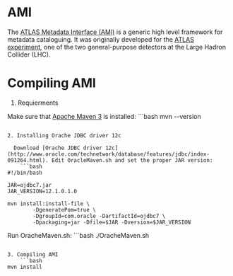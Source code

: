 AMI
===

The [ATLAS Metadata Interface (AMI)](http://www.cern.ch/ami/) is a generic high level framework for metadata cataloguing. It was originally developed for the [ATLAS experiment](http://atlas.ch/), one of the two general-purpose detectors at the Large Hadron Collider (LHC).

Compiling AMI
=============

1. Requierments

  Make sure that [Apache Maven 3](http://maven.apache.org/) is installed:
	```bash
mvn --version
```

2. Installing Orache JDBC driver 12c

  Download [Orache JDBC driver 12c](http://www.oracle.com/technetwork/database/features/jdbc/index-091264.html). Edit OracleMaven.sh and set the proper JAR version:
	```bash
#!/bin/bash

JAR=ojdbc7.jar
JAR_VERSION=12.1.0.1.0

mvn install:install-file \
        -DgeneratePom=true \
        -DgroupId=com.oracle -DartifactId=ojdbc7 \
        -Dpackaging=jar -Dfile=$JAR -Dversion=$JAR_VERSION
```

  Run OracheMaven.sh:
	```bash
./OracheMaven.sh
```

3. Compiling AMI
	```bash
mvn install
```
